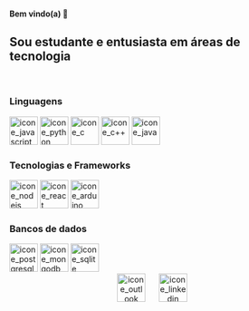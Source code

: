 <div>
  <h4>Bem vindo(a) 👋</h4>
  <h2>Sou estudante e entusiasta em áreas de tecnologia</h2></br>
</div>
<div style="display: inline_block">
  <h3>Linguagens</h3>
  <img alt="icone_javascript" width=50em src="https://cdn-icons-png.flaticon.com/128/5968/5968292.png"/>
  <img alt="icone_python" width=50em src="https://cdn-icons-png.flaticon.com/128/5968/5968350.png"/>
  <img alt="icone_c" width=50em src="https://cdn-icons-png.flaticon.com/128/3665/3665923.png"/>
  <img alt="icone_c++" width=50em src="https://cdn-icons-png.flaticon.com/128/6132/6132222.png"/>
  <img alt="icone_java" width=50em src="https://cdn-icons-png.flaticon.com/128/226/226777.png"/>
</div>
<div>
  <h3>Tecnologias e Frameworks</h3>
  <img alt="icone_nodejs" width=50em src="https://cdn-icons-png.flaticon.com/128/919/919825.png"/>
  <img alt="icone_react" width=50em src="https://cdn-icons-png.flaticon.com/128/3334/3334886.png"/>
  <img alt="icone_arduino" width=50em src="https://cdn.jsdelivr.net/gh/devicons/devicon/icons/arduino/arduino-original-wordmark.svg" />        
</div>
<div>
  <h3>Bancos de dados</h3>
  <img alt="icone_postgresql" width=50em src="https://cdn-icons-png.flaticon.com/128/5968/5968342.png"/>
  <img alt="icone_mongodb" width=50em src="https://cdn.jsdelivr.net/gh/devicons/devicon/icons/mongodb/mongodb-original-wordmark.svg"/>
  <img alt="icone_sqlite" width=50em src="https://cdn.jsdelivr.net/gh/devicons/devicon/icons/sqlite/sqlite-original-wordmark.svg" />
</div>
<div align="center">
  <a href="mailto: tiago.barrossilva@outlook.com"><img alt="icone_outlook" width=50em src="https://cdn-icons-png.flaticon.com/512/732/732223.png"/></a>&nbsp;&nbsp;&nbsp;&nbsp;&nbsp;
  <a href="https://www.linkedin.com/in/tiago-barros-a63593205/"><img alt="icone_linkedin" width=50em src="https://cdn.jsdelivr.net/gh/devicons/devicon/icons/linkedin/linkedin-original.svg" /></a>
</div>
